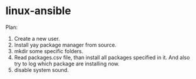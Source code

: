 # linux-ansible

Plan:

1. Create a new user.
2. Install yay package manager from source.
3. mkdir some specific folders.
4. Read packages.csv file, than install all packages specified in it.
And also try to log which package are installing now.
5. disable system sound.
